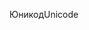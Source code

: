 <span data-ttu-id="f95ae-101">Юникод</span><span class="sxs-lookup"><span data-stu-id="f95ae-101">Unicode</span></span>